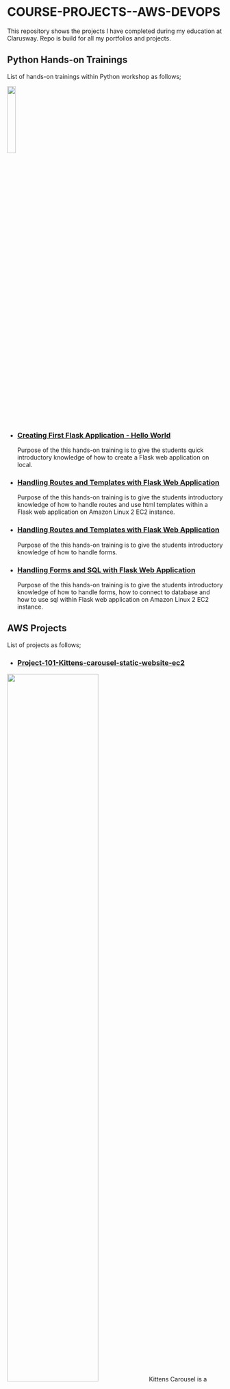 # COURSE-PROJECTS--AWS-DEVOPS
This repository shows the projects I have completed during my education at Clarusway. Repo is build for all my portfolios and projects.

## Python Hands-on Trainings

List of hands-on trainings within Python workshop as follows;

<!--![Flask](./AWS/Portfolio/flask-01-02-hello-world-app-Jinja-Template/flask.png)-->
<img src="./AWS/Portfolio/flask-01-02-hello-world-app-Jinja-Template/flask.png" width="20%">

- ### [Creating First Flask Application - Hello World](./AWS/Portfolio/flask-01-02-hello-world-app-Jinja-Template/README.md)

    Purpose of the this hands-on training is to give the students quick introductory knowledge of how to create a Flask web application on local.

- ### [Handling Routes and Templates with Flask Web Application](./AWS/Portfolio/flask-03-handling-routes-and-if-for/README.md)

    Purpose of the this hands-on training is to give the students introductory knowledge of how to handle routes and use html templates within a Flask web application on Amazon Linux 2 EC2 instance. 

- ### [Handling Routes and Templates with Flask Web Application](./AWS/Portfolio/flask-04-handling-forms-POST-GET-Methods/README.md)

    Purpose of the this hands-on training is to give the students introductory knowledge of how to handle forms.

- ### [Handling Forms and SQL with Flask Web Application](./AWS/Portfolio/flask-05-Handling-SQL-with-Flask-Web-Application/README.md)

    Purpose of the this hands-on training is to give the students introductory knowledge of how to handle forms, how to connect to database and how to use sql within Flask web application on Amazon Linux 2 EC2 instance. 

## AWS Projects

List of projects as follows;

- ### [Project-101-Kittens-carousel-static-website-ec2](./AWS/Project-101-Kittens-carousel-static-website-ec2/README.md)

<!--![Pro_Project_101.png](./AWS/Project-101-Kittens-carousel-static-website-ec2/Pro_Project_101.png)-->
<img src="./AWS/Project-101-Kittens-carousel-static-website-ec2/Pro_Project_101.png" width="65%">
    Kittens Carousel is a static website application deployed with Apache Web Server on AWS Elastic Compute Cloud (EC2) Instance using AWS Cloudformation Service. 

- ### [Project-102-Roman-Numerals-Converter](./AWS/Project-102-Roman-Numerals-Converter/README.md)

<!--![Project_001.png](./AWS/Project-102-Roman-Numerals-Converter/Project_001.png)-->
<img src="./AWS/Project-102-Roman-Numerals-Converter/Project_001.png" width="65%">
    The Roman Numerals Converter Application aims to convert the given number to the Roman numerals. The application is to be coded in Python and deployed as a web application with Flask on AWS Elastic Compute Cloud (EC2) Instance using AWS Cloudformation and CLI Services. 

- ### [Project-103-Phonebook-Application](./AWS/Project-103-Phonebook-Application/README.md)

<!--![003_phonebook.png](./AWS/Project-103-Phonebook-Application/003_phonebook.png)-->
<img src="./AWS/Project-103-Phonebook-Application/003_phonebook.png" width="65%">
    The Phonebook Application aims to create a phonebook application in Python and deployed as a web application with Flask on AWS Application Load Balancer with Auto Scaling Group of Elastic Compute Cloud (EC2) Instances and Relational Database Service (RDS) using AWS Cloudformation Service.

- ### [Project-104-Kittens-carousel-static-web-s3-cf](./AWS/Project-104-Kittens-carousel-static-web-s3-cf/README.md)

<!--![Project_006.png](./AWS/Project-104-Kittens-carousel-static-web-s3-cf/Project_006.png)-->
<img src="./AWS/Project-104-Kittens-carousel-static-web-s3-cf/Project_006.png" width="65%">
    Kittens Carousel is a static website application deployed on AWS Simple Storage Service (S3), served through Cloudfront and Route 53 using AWS Cloudformation Service.

- ### [Project-501-Capstone-Project-Blog-Page-App-(Django)-on-AWS-Environment](./AWS/Project-501-Capstone-Project-Blog-Page-App-(Django)-on-AWS-Environment/README.md)

<!--![capstone.jpg](./AWS/Project-501-Capstone-Project-Blog-Page-App-(Django)-on-AWS-Environment/capstone.jpg)-->
<img src="./AWS/Project-501-Capstone-Project-Blog-Page-App-(Django)-on-AWS-Environment/capstone.jpg" width="65%">
    The Clarusway Blog Page Application aims to deploy blog application as a web application written Django Framework on AWS Cloud Infrastructure. This infrastructure has Application Load Balancer with Auto Scaling Group of Elastic Compute Cloud (EC2) Instances and Relational Database Service (RDS) on defined VPC. Also, The Cloudfront and Route 53 services are located in front of the architecture and manage the traffic in secure. User is able to upload pictures and videos on own blog page and these are kept on S3 Bucket. This architecture will be created by Firms DevOps Guy.


## DevOps Projects

List of projects as follows;

- ### [201-Create-Apache-Servers-with-Terraform](./DevOps/201-Create-Apache-Servers-with-Terraform/README.md)

<!--![tf-draw.png](./DevOps/201-Create-Apache-Servers-with-Terraform/tf-draw.png)-->
<img src="./DevOps/201-Create-Apache-Servers-with-Terraform/tf-draw.png" width="65%">
    This project aims to create two apache servers in AWS with using Terraform to give students the understanding to building infrastructure with Terraform.

- ### [202-Terraform-Phonebook-Application-deployed-on-AWS](./DevOps/202-Terraform-Phonebook-Application-deployed-on-AWS/README.md)

<!--![tf-phonebook.png](./DevOps/202-Terraform-Phonebook-Application-deployed-on-AWS/tf-phonebook.png)-->
<img src="./DevOps/202-Terraform-Phonebook-Application-deployed-on-AWS/tf-phonebook.png" width="65%">
    The Phonebook Application aims to create a phonebook application in Python and deployed as a web application with Flask on AWS Application Load Balancer with Auto Scaling Group of Elastic Compute Cloud (EC2) Instances and Relational Database Service (RDS) using Terraform.

- ### [203-dockerization-bookstore-api-on-python-flask-mysql](./DevOps/203-dockerization-bookstore-api-on-python-flask-mysql/README.md)

<!--![203-bookstore-api.png](./DevOps/203-dockerization-bookstore-api-on-python-flask-mysql/203-bookstore-api.png)-->
<img src="./DevOps/203-dockerization-bookstore-api-on-python-flask-mysql/203-bookstore-api.png" width="65%">
Bookstore Web API Application aims to create a bookstore web service using Docker to give students the understanding to dockerization of an application. The application code is to be deployed as a RESTful web service with Flask using Dockerfile and Docker Compose on AWS Elastic Compute Cloud (EC2) Instance using Terraform.


- ### [204-docker-swarm-deployment-of-phonebook-app-on-python-flask-mysql](./DevOps/204-docker-swarm-deployment-of-phonebook-app-on-python-flask-mysql/README.md)

<img src="./DevOps/204-docker-swarm-deployment-of-phonebook-app-on-python-flask-mysql/project-204.png" width="65%">
This project aims to deploy the Phonebook Application web application with Docker Swarm on Elastic Compute Cloud (EC2) Instances by pulling the app images from the AWS Elastic Container Registry (ECR) repository.


- ### [205-jenkins-pipeline-for-phonebook-app-on-docker-swarm](./DevOps/205-jenkins-pipeline-for-phonebook-app-on-docker-swarm/README.md)

<img src="./DevOps/205-jenkins-pipeline-for-phonebook-app-on-docker-swarm/Project_205.png" width="65%">
This project aims to create a Jenkins pipeline to deploy the Phonebook Application web application with Docker Swarm on Elastic Compute Cloud (EC2) Instances by pulling the app images from the AWS Elastic Container Registry (ECR) repository.


- ### [206-Kubernetes-Microservice-Phonebook](./DevOps/206-Kubernetes-Microservice-Phonebook/README.md)

<img src="./DevOps/206-Kubernetes-Microservice-Phonebook/Microservice_structure.png" width="65%">
Phonebook Microservice Web Application aims to create a web application with MySQL Database using Docker and Kubernetes to give students the understanding of Microservice architecture. In this application, we have a frontend service and a backend service to interact with database service. Each service will be managed by a Kubernetes deployment. The backend service will be a gateway for the application and it will serve the necessary web pages for create, delete and update operations while the frontend service will serve a search page in order to conduct read operations. To preserve the data in the database, persistent volume and persistent volume claim concepts should be adopted.


- ### [207-Ansible-publish-website-postgresql-nodejs-react](./DevOps/207-Ansible-publish-website-postgresql-nodejs-react/README.md)

<img src="./DevOps/207-Ansible-publish-website-postgresql-nodejs-react/ansible.png" width="65%">
The Clarusway Web-Page Application aims to deploy web-page written Nodejs and React Frameworks on AWS Cloud Infrastructure using Ansible. Building infrastructure process is managing with control node utilizing Ansible. This infrastructure has 1 control node and 3 EC2's as worker node. These EC2's will be launched on AWS console. Web-page has 3 main components which are postgresql, nodejs, and react. Each component is serving in Docker container on EC2s dedicated for them. Postgresql is serving as Database of web-page. Nodejs controls backend part of web-side and react controls frontend side of web-page. The code was written by Clarusway's Developers and architecture will be created by Clarusway's AWS & DevOps Team.


- ### [502-microservices-ci-cd-pipeline-with-database](./DevOps/502-microservices-ci-cd-pipeline-with-database/README.md)

<img src="./DevOps/502-microservices-ci-cd-pipeline-with-database/clinic-png" width="65%">
This project aims to create full CI/CD Pipeline for microservice based applications using [Spring Petclinic Microservices Application](https://github.com/spring-petclinic/spring-petclinic-microservices). Jenkins Server deployed on Elastic Compute Cloud (EC2) Instance is used as CI/CD Server to build pipelines.
